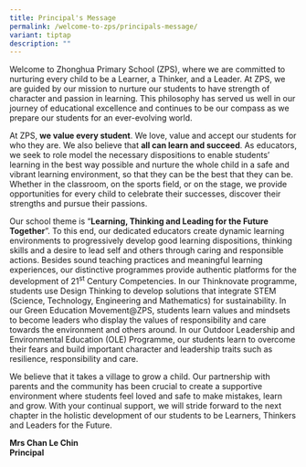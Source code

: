 ```yaml
---
title: Principal's Message
permalink: /welcome-to-zps/principals-message/
variant: tiptap
description: ""
---
```

<p>Welcome to Zhonghua Primary School (ZPS), where we are committed to nurturing
every child to be a Learner, a Thinker, and a Leader. At ZPS, we are guided
by our mission to nurture our students to have strength of character and
passion in learning. This philosophy has served us well in our journey
of educational excellence and continues to be our compass as we prepare
our students for an ever-evolving world.</p>
<p>At ZPS,&nbsp;<strong>we value every student</strong>. We love, value and
accept our students for who they are. We also believe that&nbsp;<strong>all can learn and succeed</strong>.
As educators, we seek to role model the necessary dispositions to enable
students’ learning in the best way possible and nurture the whole child
in a safe and vibrant learning environment, so that they can be the best
that they can be. Whether in the classroom, on the sports field, or on
the stage, we provide opportunities for every child to celebrate their
successes, discover their strengths and pursue their passions.</p>
<p>Our school theme is “<strong>Learning, Thinking and Leading for the Future Together</strong>”.
To this end, our dedicated educators create dynamic learning environments
to progressively develop good learning dispositions, thinking skills and
a desire to lead self and others through caring and responsible actions.
Besides sound teaching practices and meaningful learning experiences, our
distinctive programmes provide authentic platforms for the development
of 21<sup>st</sup> Century Competencies. In our Thinknovate programme, students
use Design Thinking to develop solutions that integrate STEM (Science,
Technology, Engineering and Mathematics) for sustainability. In our Green
Education Movement@ZPS, students learn values and mindsets to become leaders
who display the values of responsibility and care towards the environment
and others around. In our Outdoor Leadership and Environmental Education
(OLE) Programme, our students learn to overcome their fears and build important
character and leadership traits such as resilience, responsibility and
care.</p>
<p>We believe that it takes a village to grow a child. Our partnership with
parents and the community has been crucial to create a supportive environment
where students feel loved and safe to make mistakes, learn and grow. With
your continual support, we will stride forward to the next chapter in the
holistic development of our students to be Learners, Thinkers and Leaders
for the Future.</p>
<p><strong>Mrs Chan Le Chin</strong>
<br><strong>Principal</strong>
</p>